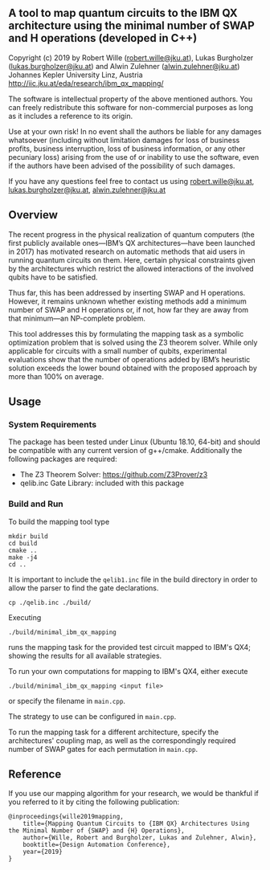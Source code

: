 ## A tool to map quantum circuits to the IBM QX architecture using the minimal number of SWAP and H operations (developed in C++)
Copyright (c) 2019
by Robert Wille (robert.wille@jku.at), Lukas Burgholzer (lukas.burgholzer@jku.at) and Alwin Zulehner (alwin.zulehner@jku.at)
Johannes Kepler University Linz, Austria
http://iic.jku.at/eda/research/ibm_qx_mapping/

The software is intellectual property of the above mentioned authors. You 
can freely redistribute this software for non-commercial purposes as long as 
it includes a reference to its origin.

Use at your own risk!
In no event shall the authors be liable for any 
damages whatsoever (including without limitation damages for loss of business 
profits, business interruption, loss of business information, or any other 
pecuniary loss) arising from the use of or inability to use the software, even 
if the authors have been advised of the possibility of such 
damages.

If you have any questions feel free to contact us using
robert.wille@jku.at, lukas.burgholzer@jku.at, alwin.zulehner@jku.at

## Overview

The recent progress in the physical realization of quantum computers (the first publicly available ones—IBM’s QX architectures—have been launched in 2017) has motivated research on automatic methods that aid users in running quantum circuits on them. Here, certain physical constraints given by the architectures which restrict the allowed interactions of the involved qubits have to be satisfied.
 
Thus far, this has been addressed by inserting SWAP and H operations. However, it remains unknown whether existing methods add a minimum number of SWAP and H operations or, if not, how far they are away from that minimum—an NP-complete problem. 
 
This tool addresses this by formulating the mapping task as a symbolic optimization problem that is solved using the Z3 theorem solver. While only applicable for circuits with a small number of qubits, experimental evaluations show that the number of operations added by IBM’s heuristic solution exceeds the lower bound obtained with the proposed approach by more than 100% on average.

## Usage

### System Requirements 

The package has been tested under Linux (Ubuntu 18.10, 64-bit) and should be compatible with any current version of g++/cmake.
Additionally the following packages are required:
* The Z3 Theorem Solver: https://github.com/Z3Prover/z3
* qelib.inc Gate Library: included with this package
  
### Build and Run 

To build the mapping tool type

    mkdir build
    cd build 
    cmake ..
    make -j4
    cd ..
    
It is important to include the `qelib1.inc` file in the build directory in order to allow the parser to find the gate declarations.

    cp ./qelib.inc ./build/

Executing 

    ./build/minimal_ibm_qx_mapping
     
 runs the mapping task for the provided test circuit
mapped to IBM's QX4; showing the results for all available strategies. 

To run your own computations for mapping to IBM's QX4, either execute 

    ./build/minimal_ibm_qx_mapping <input file>

 or specify the filename in ``main.cpp``.

The strategy to use can be configured in ``main.cpp``.

To run the mapping task for a different architecture, specify the architectures' coupling map, as well as the correspondingly required number of SWAP gates for each permutation in ``main.cpp``.

## Reference

If you use our mapping algorithm for your research, we would be thankful if you referred to it
by citing the following publication: 
````
@inproceedings{wille2019mapping,
    title={Mapping Quantum Circuits to {IBM QX} Architectures Using the Minimal Number of {SWAP} and {H} Operations},
    author={Wille, Robert and Burgholzer, Lukas and Zulehner, Alwin},
    booktitle={Design Automation Conference},
    year={2019}
}
````

